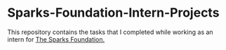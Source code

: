 # Sparks-Foundation-Intern-Projects
This repository contains the tasks that I completed while working as an intern for [The Sparks Foundation.](https://www.thesparksfoundationsingapore.org/)
